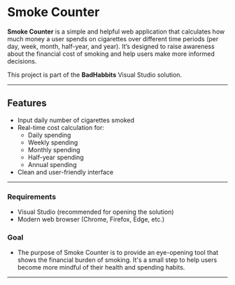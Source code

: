 # Smoke Counter

**Smoke Counter** is a simple and helpful web application that calculates how much money a user spends on cigarettes over different time periods (per day, week, month, half-year, and year). It’s designed to raise awareness about the financial cost of smoking and help users make more informed decisions.

This project is part of the **BadHabbits** Visual Studio solution.

---

## Features

- Input daily number of cigarettes smoked
- Real-time cost calculation for:
  - Daily spending
  - Weekly spending
  - Monthly spending
  - Half-year spending
  - Annual spending
- Clean and user-friendly interface

---

### Requirements

- Visual Studio (recommended for opening the solution)
- Modern web browser (Chrome, Firefox, Edge, etc.)

### Goal

- The purpose of Smoke Counter is to provide an eye-opening tool that shows the financial burden of smoking. It's a small step to help users become more mindful of their health and spending habits.

---
